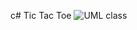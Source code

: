 c# Tic Tac Toe
![UML class](https://user-images.githubusercontent.com/100563360/201499436-b15ed326-cac8-4729-9eec-b013ca1cbdd4.png)
